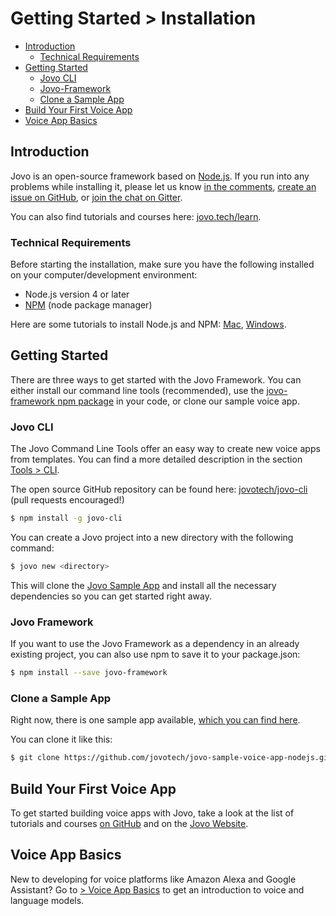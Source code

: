 # Getting Started > Installation

* [Introduction](#introduction)
  * [Technical Requirements](#technical-requirements)
* [Getting Started](#getting-started)
  * [Jovo CLI](#jovo-cli)
  * [Jovo-Framework](#jovo-framework)
  * [Clone a Sample App](#clone-a-sample-app)
* [Build Your First Voice App](#build-your-first-voice-app)
* [Voice App Basics](#voice-app-basics)


## Introduction

Jovo is an open-source framework based on [Node.js](https://nodejs.org/). If you run into any problems while installing it, please let us know [in the comments](https://www.jovo.tech/framework/docs/installation#comments-and-questions), [create an issue on GitHub](https://github.com/jovotech/jovo-framework-nodejs/issues), or [join the chat on Gitter](https://gitter.im/jovotech/jovo-framework-nodejs).

You can also find tutorials and courses here: [jovo.tech/learn](https://www.jovo.tech/learn).

### Technical Requirements

Before starting the installation, make sure you have the following installed on your computer/development environment:

* Node.js version 4 or later
* [NPM](https://www.npmjs.com/) (node package manager)

Here are some tutorials to install Node.js and NPM: [Mac](http://blog.teamtreehouse.com/install-node-js-npm-mac), [Windows](http://blog.teamtreehouse.com/install-node-js-npm-windows).

## Getting Started

There are three ways to get started with the Jovo Framework. You can either install our command line tools (recommended), use the [jovo-framework npm package](https://www.npmjs.com/package/jovo-framework) in your code, or clone our sample voice app.

### Jovo CLI

The Jovo Command Line Tools offer an easy way to create new voice apps from templates. You can find a more detailed description in the section [Tools > CLI](https://github.com/jovotech/jovo-framework-nodejs/tree/master/docs/05_tools).

The open source GitHub repository can be found here: [jovotech/jovo-cli](https://github.com/jovotech/jovo-cli) (pull requests encouraged!)

```sh
$ npm install -g jovo-cli
```

You can create a Jovo project into a new directory with the following command:

```sh
$ jovo new <directory>
```

This will clone the [Jovo Sample App](#clone-a-sample-app) and install all the necessary dependencies so you can get started right away.

### Jovo Framework
If you want to use the Jovo Framework as a dependency in an already existing project, you can also use npm to save it to your package.json:

```sh
$ npm install --save jovo-framework
```

### Clone a Sample App

Right now, there is one sample app available, [which you can find here](https://github.com/jovotech/jovo-sample-voice-app-nodejs).

You can clone it like this:

```sh
$ git clone https://github.com/jovotech/jovo-sample-voice-app-nodejs.git
```


## Build Your First Voice App

To get started building voice apps with Jovo, take a look at the list of tutorials and courses [on GitHub](tutorials.md) and on the [Jovo Website](https://www.jovo.tech/learn).


## Voice App Basics

New to developing for voice platforms like Amazon Alexa and Google Assistant? Go to [> Voice App Basics](voice-app-basics.md) to get an introduction to voice and language models.
